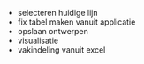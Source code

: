 - selecteren huidige lijn
- fix tabel maken vanuit applicatie
- opslaan ontwerpen
- visualisatie
- vakindeling vanuit excel
